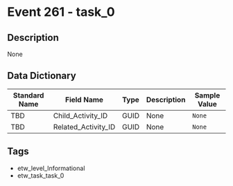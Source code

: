 # Event 261 - task_0

## Description
None

## Data Dictionary
|Standard Name|Field Name|Type|Description|Sample Value|
|---|---|---|---|---|
|TBD|Child_Activity_ID|GUID|None|`None`|
|TBD|Related_Activity_ID|GUID|None|`None`|

## Tags
* etw_level_Informational
* etw_task_task_0